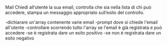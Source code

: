 Mail
Chiedi all’utente la sua email,
controlla che sia nella lista di chi può accedere,
stampa un messaggio appropriato sull’esito del controllo.


-dichiarare un'array contenente varie email
-prompt dove si chiede l'email all'utente
-controllare scorrendo tutto l'array se l'email è già registrata e può accedere
    -se è registrata dare un esito positivo
    -se non è registrata dare un esito negativo
